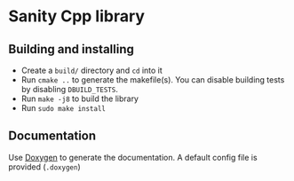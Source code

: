 # Sanity Cpp library
## Building and installing
* Create a `build/` directory and `cd` into it
* Run `cmake ..` to generate the makefile(s). You can disable building tests by disabling `DBUILD_TESTS`.
* Run `make -j8` to build the library
* Run `sudo make install`

## Documentation
Use [Doxygen](http://www.doxygen.nl/index.html) to generate the documentation. A default config file is provided (`.doxygen`)
